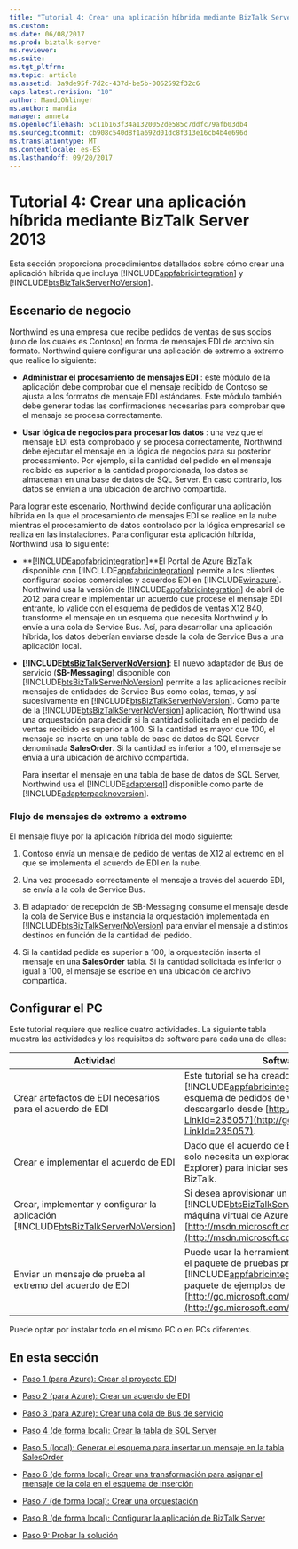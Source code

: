 ```yaml
---
title: "Tutorial 4: Crear una aplicación híbrida mediante BizTalk Server 2013 | Documentos de Microsoft"
ms.custom: 
ms.date: 06/08/2017
ms.prod: biztalk-server
ms.reviewer: 
ms.suite: 
ms.tgt_pltfrm: 
ms.topic: article
ms.assetid: 3a9de95f-7d2c-437d-be5b-0062592f32c6
caps.latest.revision: "10"
author: MandiOhlinger
ms.author: mandia
manager: anneta
ms.openlocfilehash: 5c11b163f34a1320052de585c7ddfc79afb03db4
ms.sourcegitcommit: cb908c540d8f1a692d01dc8f313e16cb4b4e696d
ms.translationtype: MT
ms.contentlocale: es-ES
ms.lasthandoff: 09/20/2017
---
```

# <a name="tutorial-4-creating-a-hybrid-application-using-biztalk-server-2013"></a>Tutorial 4: Crear una aplicación híbrida mediante BizTalk Server 2013
Esta sección proporciona procedimientos detallados sobre cómo crear una aplicación híbrida que incluya [!INCLUDE[appfabricintegration](../includes/appfabricintegration-md.md)] y [!INCLUDE[btsBizTalkServerNoVersion](../includes/btsbiztalkservernoversion-md.md)].  
  
## <a name="business-scenario"></a>Escenario de negocio  
 Northwind es una empresa que recibe pedidos de ventas de sus socios (uno de los cuales es Contoso) en forma de mensajes EDI de archivo sin formato. Northwind quiere configurar una aplicación de extremo a extremo que realice lo siguiente:  
  
-   **Administrar el procesamiento de mensajes EDI** : este módulo de la aplicación debe comprobar que el mensaje recibido de Contoso se ajusta a los formatos de mensaje EDI estándares. Este módulo también debe generar todas las confirmaciones necesarias para comprobar que el mensaje se procesa correctamente.  
  
-   **Usar lógica de negocios para procesar los datos** : una vez que el mensaje EDI está comprobado y se procesa correctamente, Northwind debe ejecutar el mensaje en la lógica de negocios para su posterior procesamiento. Por ejemplo, si la cantidad del pedido en el mensaje recibido es superior a la cantidad proporcionada, los datos se almacenan en una base de datos de SQL Server. En caso contrario, los datos se envían a una ubicación de archivo compartida.  
  
 Para lograr este escenario, Northwind decide configurar una aplicación híbrida en la que el procesamiento de mensajes EDI se realice en la nube mientras el procesamiento de datos controlado por la lógica empresarial se realiza en las instalaciones. Para configurar esta aplicación híbrida, Northwind usa lo siguiente:  
  
-   **[!INCLUDE[appfabricintegration](../includes/appfabricintegration-md.md)]**El Portal de Azure BizTalk disponible con [!INCLUDE[appfabricintegration](../includes/appfabricintegration-md.md)] permite a los clientes configurar socios comerciales y acuerdos EDI en [!INCLUDE[winazure](../includes/winazure-md.md)]. Northwind usa la versión de [!INCLUDE[appfabricintegration](../includes/appfabricintegration-md.md)] de abril de 2012 para crear e implementar un acuerdo que procese el mensaje EDI entrante, lo valide con el esquema de pedidos de ventas X12 840, transforme el mensaje en un esquema que necesita Northwind y lo envíe a una cola de Service Bus. Así, para desarrollar una aplicación híbrida, los datos deberían enviarse desde la cola de Service Bus a una aplicación local.  
  
-   **[!INCLUDE[btsBizTalkServerNoVersion](../includes/btsbiztalkservernoversion-md.md)]**: El nuevo adaptador de Bus de servicio (**SB-Messaging**) disponible con [!INCLUDE[btsBizTalkServerNoVersion](../includes/btsbiztalkservernoversion-md.md)] permite a las aplicaciones recibir mensajes de entidades de Service Bus como colas, temas, y así sucesivamente en [!INCLUDE[btsBizTalkServerNoVersion](../includes/btsbiztalkservernoversion-md.md)]. Como parte de la [!INCLUDE[btsBizTalkServerNoVersion](../includes/btsbiztalkservernoversion-md.md)] aplicación, Northwind usa una orquestación para decidir si la cantidad solicitada en el pedido de ventas recibido es superior a 100. Si la cantidad es mayor que 100, el mensaje se inserta en una tabla de base de datos de SQL Server denominada **SalesOrder**. Si la cantidad es inferior a 100, el mensaje se envía a una ubicación de archivo compartida.  
  
     Para insertar el mensaje en una tabla de base de datos de SQL Server, Northwind usa el [!INCLUDE[adaptersql](../includes/adaptersql-md.md)] disponible como parte de [!INCLUDE[adapterpacknoversion](../includes/adapterpacknoversion-md.md)].  
  
### <a name="end-to-end-message-flow"></a>Flujo de mensajes de extremo a extremo  
 El mensaje fluye por la aplicación híbrida del modo siguiente:  
  
1.  Contoso envía un mensaje de pedido de ventas de X12 al extremo en el que se implementa el acuerdo de EDI en la nube.  
  
2.  Una vez procesado correctamente el mensaje a través del acuerdo EDI, se envía a la cola de Service Bus.  
  
3.  El adaptador de recepción de SB-Messaging consume el mensaje desde la cola de Service Bus e instancia la orquestación implementada en [!INCLUDE[btsBizTalkServerNoVersion](../includes/btsbiztalkservernoversion-md.md)] para enviar el mensaje a distintos destinos en función de la cantidad del pedido.  
  
4.  Si la cantidad pedida es superior a 100, la orquestación inserta el mensaje en una **SalesOrder** tabla. Si la cantidad solicitada es inferior o igual a 100, el mensaje se escribe en una ubicación de archivo compartida.  
  
## <a name="set-up-your-computer"></a>Configurar el PC  
 Este tutorial requiere que realice cuatro actividades. La siguiente tabla muestra las actividades y los requisitos de software para cada una de ellas:  
  
|Actividad|Software necesario|  
|--------------|-----------------------|  
|Crear artefactos de EDI necesarios para el acuerdo de EDI|Este tutorial se ha creado con la versión de [!INCLUDE[appfabricintegration](../includes/appfabricintegration-md.md)] de abril de 2012 y el esquema de pedidos de ventas X12 840. Puede descargarlo desde [http://go.microsoft.com/fwlink/p/?LinkId=235057](http://go.microsoft.com/fwlink/p/?LinkId=235057).|  
|Crear e implementar el acuerdo de EDI|Dado que el acuerdo de EDI se implementa en Azure, solo necesita un explorador web (por ejemplo, Internet Explorer) para iniciar sesión en el portal Azure de BizTalk.|  
|Crear, implementar y configurar la aplicación [!INCLUDE[btsBizTalkServerNoVersion](../includes/btsbiztalkservernoversion-md.md)]|Si desea aprovisionar un [!INCLUDE[btsBizTalkServerNoVersion](../includes/btsbiztalkservernoversion-md.md)] equipo en una máquina virtual de Azure, siga las instrucciones de [http://msdn.microsoft.com/library/azure/jj248689.aspx](http://msdn.microsoft.com/library/azure/jj248689.aspx).|  
|Enviar un mensaje de prueba al extremo del acuerdo de EDI|Puede usar la herramienta MessageSender disponible en el paquete de pruebas proporcionado con [!INCLUDE[appfabricintegration](../includes/appfabricintegration-md.md)]. Puede descargar el paquete de ejemplos de [http://go.microsoft.com/fwlink/p/?LinkId=235057](http://go.microsoft.com/fwlink/p/?LinkId=235057).|  
  
 Puede optar por instalar todo en el mismo PC o en PCs diferentes.  
  
## <a name="in-this-section"></a>En esta sección  
  
-   [Paso 1 (para Azure): Crear el proyecto EDI](../core/step-1-for-azure-create-the-edi-project.md)  
  
-   [Paso 2 (para Azure): Crear un acuerdo de EDI](../core/step-2-for-azure-create-an-edi-agreement.md)  
  
-   [Paso 3 (para Azure): Crear una cola de Bus de servicio](../core/step-3-for-azure-create-a-service-bus-queue.md)  
  
-   [Paso 4 (de forma local): Crear la tabla de SQL Server](../core/step-4-on-premises-create-the-sql-server-table.md)  
  
-   [Paso 5 (local): Generar el esquema para insertar un mensaje en la tabla SalesOrder](../core/step-5-generate-the-schema-for-inserting-a-message-into-salesorder-table.md)  
  
-   [Paso 6 (de forma local): Crear una transformación para asignar el mensaje de la cola en el esquema de inserción](../core/step-6-map-the-message-from-the-queue-to-the-insert-schema.md)  
  
-   [Paso 7 (de forma local): Crear una orquestación](../core/step-7-on-premises-create-an-orchestration.md)  
  
-   [Paso 8 (de forma local): Configurar la aplicación de BizTalk Server](../core/step-8-on-premises-configure-the-biztalk-server-application.md)  
  
-   [Paso 9: Probar la solución](../core/step-9-test-the-solution.md)